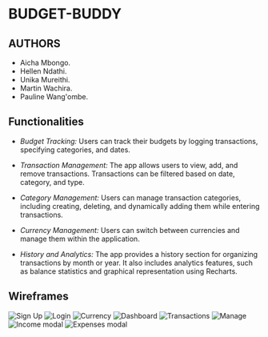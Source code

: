 # BUDGET-BUDDY

## AUTHORS

- Aicha Mbongo.
- Hellen Ndathi.
- Unika Mureithi.
- Martin Wachira.
- Pauline Wang'ombe.


## Functionalities

- *Budget Tracking:* Users can track their budgets by logging transactions, specifying categories, and dates.

- *Transaction Management:* The app allows users to view, add, and remove transactions. Transactions can be filtered based on date, category, and type.

- *Category Management:* Users can manage transaction categories, including creating, deleting, and dynamically adding them while entering transactions.

- *Currency Management:* Users can switch between currencies and manage them within the application.

- *History and Analytics:* The app provides a history section for organizing transactions by month or year. It also includes analytics features, such as balance statistics and graphical representation using Recharts.


## Wireframes

![Sign Up](https://github.com/digital-explorers-2/budget-buddy/assets/85700294/ca2e42cb-5361-4acc-82f2-81870392ed12)
![Login](https://github.com/digital-explorers-2/budget-buddy/assets/85700294/da246c94-227e-45dc-97c3-b6b61d0e4b27)
![Currency](https://github.com/digital-explorers-2/budget-buddy/assets/85700294/6f7ca477-9d9d-41cf-a109-3eebbbda9a6c)
![Dashboard](https://github.com/digital-explorers-2/budget-buddy/assets/85700294/6b66ab43-6158-47a2-a6cb-dc8f286caa6b)
![Transactions](https://github.com/digital-explorers-2/budget-buddy/assets/85700294/c31d868d-907e-41ab-b320-5f4303f7f306)
![Manage](https://github.com/digital-explorers-2/budget-buddy/assets/85700294/39e05eff-85a1-4c2b-9e13-f6a89c185607)
![Income modal](https://github.com/digital-explorers-2/budget-buddy/assets/85700294/78fc78a9-41b1-4823-b97c-27e3d3051328)
![Expenses modal](https://github.com/digital-explorers-2/budget-buddy/assets/85700294/2e0af9bb-eef9-4656-bf02-476b5768fb44)